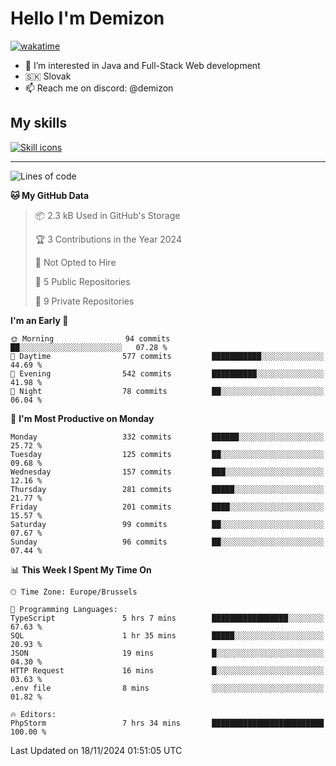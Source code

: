 # Hello I'm Demizon
[![wakatime](https://wakatime.com/badge/user/6ad1949f-d6d7-44f9-9eee-c35e54cc499b.svg)](https://wakatime.com/@6ad1949f-d6d7-44f9-9eee-c35e54cc499b)
- 👀 I’m interested in Java and Full-Stack Web development
- 🇸🇰 Slovak
- 📫 Reach me on discord: @demizon

## My skills
[![Skill icons](https://skillicons.dev/icons?i=java,js,ts,html,css,react,nextjs,tailwind,supabase,py,git,docker,linux,mysql,postgres,mongo&theme=dark)](https://github.com/Demizon3433)

---

<!--START_SECTION:waka-->
![Lines of code](https://img.shields.io/badge/From%20Hello%20World%20I%27ve%20Written-361.4%20thousand%20lines%20of%20code-blue)

**🐱 My GitHub Data** 

> 📦 2.3 kB Used in GitHub's Storage 
 > 
> 🏆 3 Contributions in the Year 2024
 > 
> 🚫 Not Opted to Hire
 > 
> 📜 5 Public Repositories 
 > 
> 🔑 9 Private Repositories 
 > 
**I'm an Early 🐤** 

```text
🌞 Morning                94 commits          ██░░░░░░░░░░░░░░░░░░░░░░░   07.28 % 
🌆 Daytime                577 commits         ███████████░░░░░░░░░░░░░░   44.69 % 
🌃 Evening                542 commits         ██████████░░░░░░░░░░░░░░░   41.98 % 
🌙 Night                  78 commits          ██░░░░░░░░░░░░░░░░░░░░░░░   06.04 % 
```
📅 **I'm Most Productive on Monday** 

```text
Monday                   332 commits         ██████░░░░░░░░░░░░░░░░░░░   25.72 % 
Tuesday                  125 commits         ██░░░░░░░░░░░░░░░░░░░░░░░   09.68 % 
Wednesday                157 commits         ███░░░░░░░░░░░░░░░░░░░░░░   12.16 % 
Thursday                 281 commits         █████░░░░░░░░░░░░░░░░░░░░   21.77 % 
Friday                   201 commits         ████░░░░░░░░░░░░░░░░░░░░░   15.57 % 
Saturday                 99 commits          ██░░░░░░░░░░░░░░░░░░░░░░░   07.67 % 
Sunday                   96 commits          ██░░░░░░░░░░░░░░░░░░░░░░░   07.44 % 
```


📊 **This Week I Spent My Time On** 

```text
🕑︎ Time Zone: Europe/Brussels

💬 Programming Languages: 
TypeScript               5 hrs 7 mins        █████████████████░░░░░░░░   67.63 % 
SQL                      1 hr 35 mins        █████░░░░░░░░░░░░░░░░░░░░   20.93 % 
JSON                     19 mins             █░░░░░░░░░░░░░░░░░░░░░░░░   04.30 % 
HTTP Request             16 mins             █░░░░░░░░░░░░░░░░░░░░░░░░   03.63 % 
.env file                8 mins              ░░░░░░░░░░░░░░░░░░░░░░░░░   01.82 % 

🔥 Editors: 
PhpStorm                 7 hrs 34 mins       █████████████████████████   100.00 % 
```


 Last Updated on 18/11/2024 01:51:05 UTC
<!--END_SECTION:waka-->
